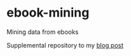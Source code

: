 # ebook-mining
Mining data from ebooks

Supplemental repository to my [blog post](https://deltikron.schafferhome.de)

